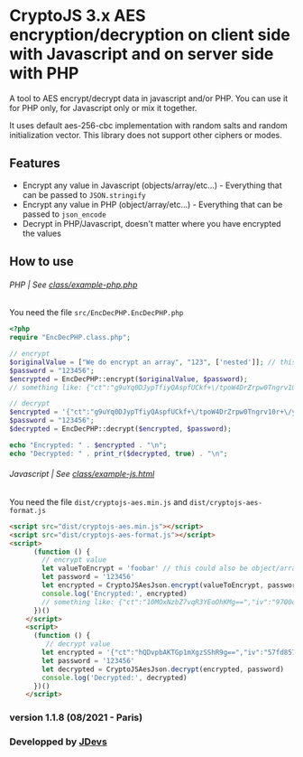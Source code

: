 # CryptoJS 3.x AES encryption/decryption on client side with Javascript and on server side with PHP

A tool to AES encrypt/decrypt data in javascript and/or PHP. You can use it for PHP only, for Javascript only or mix it together.

It uses default aes-256-cbc implementation with random salts and random initialization vector. This library does not support other ciphers or modes.

## Features
* Encrypt any value in Javascript (objects/array/etc...) - Everything that can be passed to `JSON.stringify`
* Encrypt any value in PHP  (object/array/etc...) - Everything that can be passed to `json_encode`
* Decrypt in PHP/Javascript, doesn't matter where you have encrypted the values


## How to use
###### PHP | See [class/example-php.php](https://github.com/JDevs10/cryptojs-aes-php/blob/master/class/example-php.php)
You need the file `src/EncDecPHP.EncDecPHP.php`
```php
<?php
require "EncDecPHP.class.php";

// encrypt
$originalValue = ["We do encrypt an array", "123", ['nested']]; // this could be any value
$password = "123456";
$encrypted = EncDecPHP::encrypt($originalValue, $password);
// something like: {"ct":"g9uYq0DJypTfiyQAspfUCkf+\/tpoW4DrZrpw0Tngrv10r+\/yeJMeseBwDtJ5gTnx","iv":"c8fdc314b9d9acad7bea9a865671ea51","s":"7e61a4cd341279af"}

// decrypt
$encrypted = '{"ct":"g9uYq0DJypTfiyQAspfUCkf+\/tpoW4DrZrpw0Tngrv10r+\/yeJMeseBwDtJ5gTnx","iv":"c8fdc314b9d9acad7bea9a865671ea51","s":"7e61a4cd341279af"}';
$password = "123456";
$decrypted = EncDecPHP::decrypt($encrypted, $password);

echo "Encrypted: " . $encrypted . "\n";
echo "Decrypted: " . print_r($decrypted, true) . "\n";
```
###### Javascript | See [class/example-js.html](https://github.com/JDevs10/cryptojs-aes-php/blob/master/dist/example-js.html)
You need the file `dist/cryptojs-aes.min.js` and `dist/cryptojs-aes-format.js`
```html
<script src="dist/cryptojs-aes.min.js"></script>
<script src="dist/cryptojs-aes-format.js"></script>
<script>
      (function () {
        // encrypt value
        let valueToEncrypt = 'foobar' // this could also be object/array/whatever
        let password = '123456'
        let encrypted = CryptoJSAesJson.encrypt(valueToEncrypt, password)
        console.log('Encrypted:', encrypted)
        // something like: {"ct":"10MOxNzbZ7vqR3YEoOhKMg==","iv":"9700d78e12910b5cccd07304333102b7","s":"c6b0b7a3dc072248"}
      })()
    </script>
    <script>
      (function () {
         // decrypt value
        let encrypted = '{"ct":"hQDvpbAKTGp1mXgzSShR9g==","iv":"57fd85773d898d1f9f868c53b436e28f","s":"a2dac436512077c5"}'
        let password = '123456'
        let decrypted = CryptoJSAesJson.decrypt(encrypted, password)
        console.log('Decrypted:', decrypted)
      })()
    </script>
```


### version 1.1.8 (08/2021 - Paris)
### Developped by [JDevs](https://github.com/JDevs10)